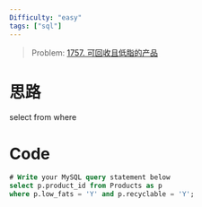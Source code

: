 ```yaml
---
Difficulty: "easy"
tags: ["sql"]
---
```


> Problem: [1757. 可回收且低脂的产品](https://leetcode.cn/problems/recyclable-and-low-fat-products/description/)

# 思路

select from where 

# Code
```sql
# Write your MySQL query statement below
select p.product_id from Products as p
where p.low_fats = 'Y' and p.recyclable = 'Y';
```
  

